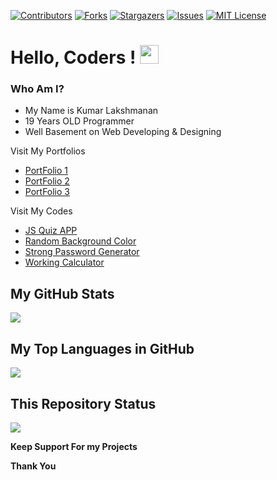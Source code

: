 [![Contributors][contributors-shield]][contributors-url]
[![Forks][forks-shield]][forks-url]
[![Stargazers][stars-shield]][stars-url]
[![Issues][issues-shield]][issues-url]
[![MIT License][license-shield]][license-url]

[contributors-shield]: https://img.shields.io/github/contributors/kumarlakshmanan/KumarLakshmanan.github.io.svg?style=for-the-badge
[contributors-url]: https://github.com/kumarlakshmanan/KumarLakshmanan.github.io/graphs/contributors
[forks-shield]: https://img.shields.io/github/forks/kumarlakshmanan/KumarLakshmanan.github.io.svg?style=for-the-badge
[forks-url]: https://github.com/kumarlakshmanan/KumarLakshmanan.github.io/network/members
[stars-shield]: https://img.shields.io/github/stars/kumarlakshmanan/KumarLakshmanan.github.io?style=for-the-badge
[stars-url]: https://github.com/kumarlakshmanan/KumarLakshmanan.github.io/stargazers
[issues-shield]: https://img.shields.io/github/issues/kumarlakshmanan/KumarLakshmanan.github.io.svg?style=for-the-badge
[issues-url]: https://github.com/kumarlakshmanan/KumarLakshmanan.github.io/issues
[license-shield]: https://img.shields.io/github/license/kumarlakshmanan/KumarLakshmanan.github.io.svg?style=for-the-badge
[license-url]: https://github.com/kumarlakshmanan/KumarLakshmanan.github.io/blob/master/LICENSE.txt
[linkedin-shield]: https://img.shields.io/badge/-LinkedIn-black.svg?style=for-the-badge&logo=linkedin&colorB=555



# Hello, Coders ! <img src="https://raw.githubusercontent.com/MartinHeinz/MartinHeinz/master/wave.gif" width="30px">

### Who Am I?

  * My Name is Kumar Lakshmanan
  * 19 Years OLD Programmer
  * Well Basement on Web Developing & Designing


Visit My Portfolios

   * [PortFolio 1](https://kumarlakshmanan.github.io/Portfolio/1/)
   * [PortFolio 2](https://kumarlakshmanan.github.io/Portfolio/2/)
   * [PortFolio 3](https://kumarlakshmanan.github.io/Portfolio/3/)

Visit My Codes

   * [JS Quiz APP](https://kumarlakshmanan.github.io/codes/Quiz%20app/)
   * [Random Background Color](https://kumarlakshmanan.github.io/codes/random%20color/)
   * [Strong Password Generator](https://kumarlakshmanan.github.io/codes/random%20password/)
   * [Working Calculator](https://kumarlakshmanan.github.io/codes/simple%20calculator/)


## My GitHub Stats
<img src="https://github-readme-stats.vercel.app/api?username=kumarlakshmanan&show_icons=true&theme=radical">


## My Top Languages in GitHub
<img src="https://github-readme-stats.vercel.app/api/top-langs/?username=kumarlakshmanan&layout=compact&theme=radical">

## This Repository Status
<img src="https://github-readme-stats.vercel.app/api/pin/?username=kumarlakshmanan&repo=KumarLakshmanan.github.io&theme=radical">



**Keep Support For my Projects**

**Thank You**
